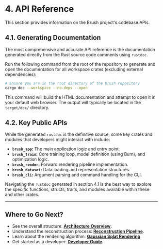 # 4. API Reference

This section provides information on the Brush project's codebase APIs.

## 4.1. Generating Documentation

The most comprehensive and accurate API reference is the documentation generated directly from the Rust source code comments using `rustdoc`.

Run the following command from the root of the repository to generate and open the documentation for all workspace crates (excluding external dependencies):

```bash
# Ensure you are in the root directory of the brush repository
cargo doc --workspace --no-deps --open
```

This command will build the HTML documentation and attempt to open it in your default web browser. The output will typically be located in the `target/doc/` directory.

## 4.2. Key Public APIs

While the generated `rustdoc` is the definitive source, some key crates and modules that developers might interact with include:

*   **`brush_app`:** The main application logic and entry point.
*   **`brush_train`:** Core training loop, model definition (using Burn), and optimization logic.
*   **`brush_render`:** Forward rendering pipeline implementation.
*   **`brush_dataset`:** Data loading and representation structures.
*   **`brush_cli`:** Argument parsing and command handling for the CLI.

Navigating the `rustdoc` generated in section 4.1 is the best way to explore the specific functions, structs, traits, and modules available within these and other crates.

---

## Where to Go Next?

*   See the overall structure: **[Architecture Overview](technical-deep-dive/architecture.md)**.
*   Understand the reconstruction process: **[Reconstruction Pipeline](technical-deep-dive/reconstruction-pipeline.md)**.
*   Learn about the rendering algorithm: **[Gaussian Splat Rendering](technical-deep-dive/rendering-pipeline.md)**.
*   Get started as a developer: **[Developer Guide](getting-started/developer-guide.md)**. 